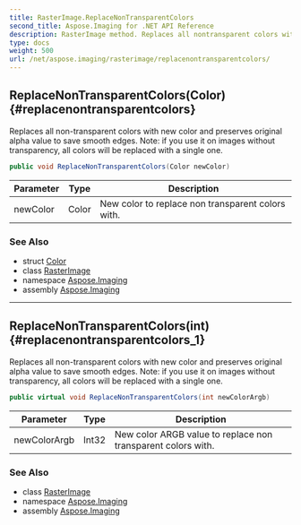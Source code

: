 ```yaml
---
title: RasterImage.ReplaceNonTransparentColors
second_title: Aspose.Imaging for .NET API Reference
description: RasterImage method. Replaces all nontransparent colors with new color and preserves original alpha value to save smooth edges. Note if you use it on images without transparency all colors will be replaced with a single one
type: docs
weight: 500
url: /net/aspose.imaging/rasterimage/replacenontransparentcolors/
---
```

## ReplaceNonTransparentColors(Color) {#replacenontransparentcolors}

Replaces all non-transparent colors with new color and preserves original alpha value to save smooth edges. Note: if you use it on images without transparency, all colors will be replaced with a single one.

```csharp
public void ReplaceNonTransparentColors(Color newColor)
```

| Parameter | Type | Description |
| --- | --- | --- |
| newColor | Color | New color to replace non transparent colors with. |

### See Also

* struct [Color](../../color/)
* class [RasterImage](../)
* namespace [Aspose.Imaging](../../rasterimage/)
* assembly [Aspose.Imaging](../../../)

---

## ReplaceNonTransparentColors(int) {#replacenontransparentcolors_1}

Replaces all non-transparent colors with new color and preserves original alpha value to save smooth edges. Note: if you use it on images without transparency, all colors will be replaced with a single one.

```csharp
public virtual void ReplaceNonTransparentColors(int newColorArgb)
```

| Parameter | Type | Description |
| --- | --- | --- |
| newColorArgb | Int32 | New color ARGB value to replace non transparent colors with. |

### See Also

* class [RasterImage](../)
* namespace [Aspose.Imaging](../../rasterimage/)
* assembly [Aspose.Imaging](../../../)



